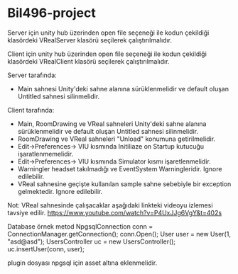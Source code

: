 # Bil496-project

Server için  unity hub üzerinden open file seçeneği ile kodun çekildiği klasördeki VRealServer klasörü seçilerek çalıştırılmalıdır.

Client için  unity hub üzerinden open file seçeneği ile kodun çekildiği klasördeki VRealClient klasörü seçilerek çalıştırılmalıdır.

Server tarafında:
* Main sahnesi Unity'deki sahne alanına sürüklenmelidir ve default oluşan Untitled sahnesi silinmelidir.

Client tarafında:
* Main, RoomDrawing ve VReal sahneleri Unity'deki sahne alanına sürüklenmelidir ve default oluşan Untitled sahnesi silinmelidir.
* RoomDrawing ve VReal sahneleri "Unload" konumuna getirilmelidir.
* Edit->Preferences-> VIU kısmında Initiliaze on Startup kutucuğu işaratlenmemelidir.
* Edit->Preferences-> VIU kısmında Simulator kısmı işaretlenmelidir.
* Warningler headset takılmadığı ve EventSystem Warningleridir. Ignore edilebilir.
* VReal sahnesine geçişte kullanılan sample sahne sebebiyle bir exception gelmektedir. Ignore edilebilir.

Not: VReal sahnesinde çalışacaklar aşağıdaki linkteki videoyu izlemesi tavsiye edilir.
	https://www.youtube.com/watch?v=P4UxJJg6VgY&t=402s

Database örnek metod
 NpgsqlConnection conn = ConnectionManager.getConnection();
        conn.Open();
        User user = new User(1, "asd@asd");
        UsersController uc = new UsersController();
        uc.insertUser(conn, user);

plugin dosyası npgsql için asset altına eklenmelidir.
